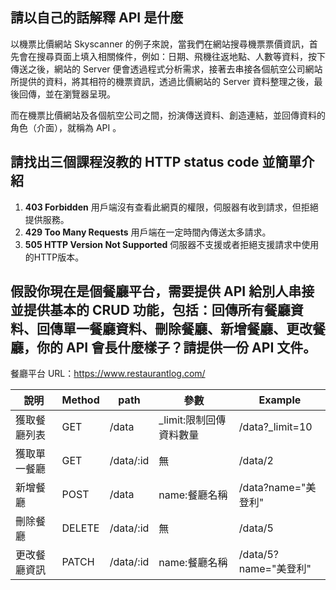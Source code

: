 ## 請以自己的話解釋 API 是什麼

以機票比價網站 Skyscanner 的例子來說，當我們在網站搜尋機票票價資訊，首先會在搜尋頁面上填入相關條件，例如：日期、飛機往返地點、人數等資料，按下傳送之後，網站的 Server 便會透過程式分析需求，接著去串接各個航空公司網站所提供的資料，將其相符的機票資訊，透過比價網站的 Server 資料整理之後，最後回傳，並在瀏覽器呈現。

而在機票比價網站及各個航空公司之間，扮演傳送資料、創造連結，並回傳資料的角色（介面），就稱為 API 。


## 請找出三個課程沒教的 HTTP status code 並簡單介紹

1. **403 Forbidden**
用戶端沒有查看此網頁的權限，伺服器有收到請求，但拒絕提供服務。
1. **429 Too Many Requests**
用戶端在一定時間內傳送太多請求。
1. **505 HTTP Version Not Supported**
伺服器不支援或者拒絕支援請求中使用的HTTP版本。


## 假設你現在是個餐廳平台，需要提供 API 給別人串接並提供基本的 CRUD 功能，包括：回傳所有餐廳資料、回傳單一餐廳資料、刪除餐廳、新增餐廳、更改餐廳，你的 API 會長什麼樣子？請提供一份 API 文件。

餐廳平台 URL：https://www.restaurantlog.com/

| 說明    | Method | path       | 參數               | Example             |
|-----------|--------|------------|----------------------|----------------|
| 獲取餐廳列表 | GET  | /data       | _limit:限制回傳資料數量   | /data?_limit=10 |
| 獲取單一餐廳 | GET  | /data/:id   | 無                 | /data/2      |
| 新增餐廳    | POST  | /data       | name:餐廳名稱      | /data?name="美登利" |
| 刪除餐廳    | DELETE | /data/:id | 無                 | /data/5          |
| 更改餐廳資訊 | PATCH  | /data/:id  | name:餐廳名稱 | /data/5?name="美登利" 
